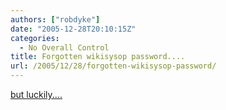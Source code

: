 ```yaml
---
authors: ["robdyke"]
date: "2005-12-28T20:10:15Z"
categories:
  - No Overall Control
title: Forgotten wikisysop password....
url: /2005/12/28/forgotten-wikisysop-password/
---
```

[but luckily....](http://meta.wikimedia.org/wiki/User_rights#Changing_user_groups_manually_in_the_database)